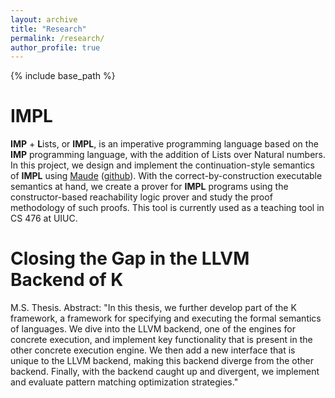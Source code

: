 ```yaml
---
layout: archive
title: "Research"
permalink: /research/
author_profile: true
---
```


{% include base_path %}

IMPL
======
**IMP** + **L**ists, or **IMPL**, is an imperative programming language based on the **IMP** programming language, with the addition of Lists over Natural numbers. In this project, we design and implement the continuation-style semantics of **IMPL** using [Maude](http://maude.cs.illinois.edu/w/index.php/The_Maude_System) ([github](https://github.com/mickyabir/IMPL)). With the correct-by-construction executable semantics at hand, we create a prover for **IMPL** programs using the constructor-based reachability logic prover and study the proof methodology of such proofs. This tool is currently used as a teaching tool in CS 476 at UIUC.

Closing the Gap in the LLVM Backend of K
======
M.S. Thesis. Abstract: "In this thesis, we further develop part of the K framework, a framework for specifying and executing the formal semantics of languages. We dive into the LLVM backend, one of the engines for concrete execution, and implement key functionality that is present in the other concrete execution engine. We then add a new interface that is unique to the LLVM backend, making this backend diverge from the other backend. Finally, with the backend caught up and divergent, we implement and evaluate pattern matching optimization strategies."


